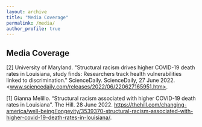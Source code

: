 ```yaml
---
layout: archive
title: "Media Coverage"
permalink: /media/
author_profile: true
---
```




## Media Coverage

[2] University of Maryland. "Structural racism drives higher COVID-19 death rates in Louisiana, study finds: Researchers track health vulnerabilities linked to discrimination." ScienceDaily. ScienceDaily, 27 June 2022. <www.sciencedaily.com/releases/2022/06/220627165951.htm>.

[1] Gianna Melillo. “Structural racism associated with higher COVID-19 death rates in Louisiana”. The Hill. 28 June 2022. <https://thehill.com/changing-america/well-being/longevity/3539370-structural-racism-associated-with-higher-covid-19-death-rates-in-louisiana/>.


